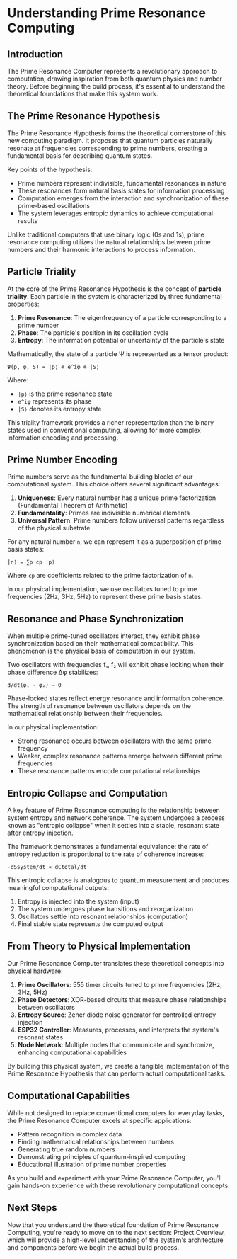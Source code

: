 # Understanding Prime Resonance Computing

## Introduction

The Prime Resonance Computer represents a revolutionary approach to computation, drawing inspiration from both quantum physics and number theory. Before beginning the build process, it's essential to understand the theoretical foundations that make this system work.

## The Prime Resonance Hypothesis

The Prime Resonance Hypothesis forms the theoretical cornerstone of this new computing paradigm. It proposes that quantum particles naturally resonate at frequencies corresponding to prime numbers, creating a fundamental basis for describing quantum states.

Key points of the hypothesis:

- Prime numbers represent indivisible, fundamental resonances in nature
- These resonances form natural basis states for information processing
- Computation emerges from the interaction and synchronization of these prime-based oscillations
- The system leverages entropic dynamics to achieve computational results

Unlike traditional computers that use binary logic (0s and 1s), prime resonance computing utilizes the natural relationships between prime numbers and their harmonic interactions to process information.

## Particle Triality

At the core of the Prime Resonance Hypothesis is the concept of **particle triality**. Each particle in the system is characterized by three fundamental properties:

1. **Prime Resonance**: The eigenfrequency of a particle corresponding to a prime number
2. **Phase**: The particle's position in its oscillation cycle
3. **Entropy**: The information potential or uncertainty of the particle's state

Mathematically, the state of a particle Ψ is represented as a tensor product:

```
Ψ(p, φ, S) = |p⟩ ⊗ e^iφ ⊗ |S⟩
```

Where:
- `|p⟩` is the prime resonance state
- `e^iφ` represents its phase
- `|S⟩` denotes its entropy state

This triality framework provides a richer representation than the binary states used in conventional computing, allowing for more complex information encoding and processing.

## Prime Number Encoding

Prime numbers serve as the fundamental building blocks of our computational system. This choice offers several significant advantages:

1. **Uniqueness**: Every natural number has a unique prime factorization (Fundamental Theorem of Arithmetic)
2. **Fundamentality**: Primes are indivisible numerical elements
3. **Universal Pattern**: Prime numbers follow universal patterns regardless of the physical substrate

For any natural number `n`, we can represent it as a superposition of prime basis states:

```
|n⟩ = ∑p cp |p⟩
```

Where `cp` are coefficients related to the prime factorization of `n`.

In our physical implementation, we use oscillators tuned to prime frequencies (2Hz, 3Hz, 5Hz) to represent these prime basis states.

## Resonance and Phase Synchronization

When multiple prime-tuned oscillators interact, they exhibit phase synchronization based on their mathematical compatibility. This phenomenon is the physical basis of computation in our system.

Two oscillators with frequencies f₁, f₂ will exhibit phase locking when their phase difference Δφ stabilizes:

```
d/dt(φ₁ - φ₂) → 0
```

Phase-locked states reflect energy resonance and information coherence. The strength of resonance between oscillators depends on the mathematical relationship between their frequencies.

In our physical implementation:
- Strong resonance occurs between oscillators with the same prime frequency
- Weaker, complex resonance patterns emerge between different prime frequencies
- These resonance patterns encode computational relationships

## Entropic Collapse and Computation

A key feature of Prime Resonance computing is the relationship between system entropy and network coherence. The system undergoes a process known as "entropic collapse" when it settles into a stable, resonant state after entropy injection.

The framework demonstrates a fundamental equivalence: the rate of entropy reduction is proportional to the rate of coherence increase:

```
-dSsystem/dt ∝ dCtotal/dt
```

This entropic collapse is analogous to quantum measurement and produces meaningful computational outputs:

1. Entropy is injected into the system (input)
2. The system undergoes phase transitions and reorganization
3. Oscillators settle into resonant relationships (computation)
4. Final stable state represents the computed output

## From Theory to Physical Implementation

Our Prime Resonance Computer translates these theoretical concepts into physical hardware:

1. **Prime Oscillators**: 555 timer circuits tuned to prime frequencies (2Hz, 3Hz, 5Hz)
2. **Phase Detectors**: XOR-based circuits that measure phase relationships between oscillators
3. **Entropy Source**: Zener diode noise generator for controlled entropy injection
4. **ESP32 Controller**: Measures, processes, and interprets the system's resonant states
5. **Node Network**: Multiple nodes that communicate and synchronize, enhancing computational capabilities

By building this physical system, we create a tangible implementation of the Prime Resonance Hypothesis that can perform actual computational tasks.

## Computational Capabilities

While not designed to replace conventional computers for everyday tasks, the Prime Resonance Computer excels at specific applications:

- Pattern recognition in complex data
- Finding mathematical relationships between numbers
- Generating true random numbers
- Demonstrating principles of quantum-inspired computing
- Educational illustration of prime number properties

As you build and experiment with your Prime Resonance Computer, you'll gain hands-on experience with these revolutionary computational concepts.

## Next Steps

Now that you understand the theoretical foundation of Prime Resonance Computing, you're ready to move on to the next section: Project Overview, which will provide a high-level understanding of the system's architecture and components before we begin the actual build process.